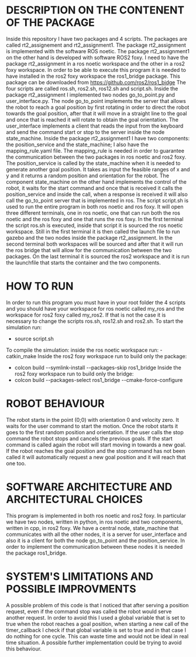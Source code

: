 # DESCRIPTION ON THE CONTENENT OF THE PACKAGE
Inside this repository I have two packages and 4 scripts. The packages are called rt2_assignement and rt2_assignment1. 
The package rt2_assignment is implemented with the software ROS noetic. The package rt2_assignment1 on the other hand is developed with software ROS2 foxy. I need to have the package rt2_assignment in a ros noetic workspace and the other in a ros2 foxy workspace.
In order to be able to execute this program it is needed to have installed in the ros2 foxy workspace the ros1_bridge package. This package can be downloaded from https://github.com/ros2/ros1_bidge
The four scripts are called ros.sh, ros2.sh, ros12.sh and script.sh. 
Inside the package rt2_assignment I implemented two nodes go_to_point.py and user_interface.py. The node go_to_point implements the server that allows the robot to reach a goal position by first rotating in order to direct the robot towards the goal position, after that it will move in a straight line to the goal and once that is reached it will rotate to obtain the goal orientation.
The user_interface implements a client that reads the input from the keyboard and send the command start or stop to the server inside the node state_machine.
Inside the package rt2_assignment1 I have two components: the position_service and the state_machine; I also have the mapping_rule.yaml file. The mapping_rule is needed in order to guarantee the communication between the two packages in ros noetic and ros2 foxy. The position_service is called by the state_machine when it is needed to generate another goal position. It takes as input the feasible ranges of x and y and it returns a random position and orientation for the robot. The component state_machine on the other hand implements the control of the robot, it waits for the start command and once that is received it calls the position_service and inside the call, when a response is received it will also call the go_to_point server that is implemented in ros.
The script script.sh is used to run the entire program in both ros noetic and ros foxy. It will open three different terminals, one in ros noetic, one that can run both the ros noetic and the ros foxy and one that runs the ros foxy. In the first terminal the script ros.sh is executed, inside that script it is sourced the ros noetic workspace. Still in the first terminal it is then called the launch file to run gazebo and the two nodes inside the package rt2_assignment. In the second terminal both workspaces will be sourced and after that it will run the ros bridge that will allow for the communication between the two packages. On the last terminal it is sourced the ros2 workspace and it is run the launchfile that starts the container and the two components.

# HOW TO RUN
In order to run this program you must have in your root folder the 4 scripts and you should have your workspace for ros noetic called my_ros and the workspace for ros2 foxy called my_ros2. If that is not the case it is necessary to change the scripts ros.sh, ros12.sh and ros2.sh.
To start the simulation run:
- source script.sh

To compile the simulation: 
inside the ros noetic workspace run:
-catkin_make
Inside the ros2 foxy workspace run to build only the package:
- colcon build --symlink-install --packages-skip ros1_bridge
Inside the ros2 foxy workspace run to build only the bridge:
- colcon build --packages-select ros1_bridge --cmake-force-configure


# ROBOT BEHAVIOUR
The robot starts in the point (0;0) with orientation 0 and velocity zero. It waits for the user command to start the motion. Once the robot starts it goes to the first random position and orientation. If the user calls the stop command the robot stops and cancels the previous goals. If the start command is called again the robot will start moving in towards a new goal. If the robot reaches the goal position and the stop command has not been called it will automatically request a new goal position and it will reach that one too.

# SOFTWARE ARCHITECTURE AND ARCHITECTURAL CHOICES
This program is implemented in both ros noetic and ros2 foxy. In particular we have two nodes, written in python, in ros noetic and two components, written in cpp, in ros2 foxy. We have a central node, state_machine that communicates with all the other nodes, it is a server for user_interface and also it is a client for both the node go_to_point and the position_service. In order to implement the communication between these nodes it is needed the package ros1_bridge. 

# SYSTEM'S LIMITATIONS AND POSSIBLE IMPROVMENTS
A possible problem of this code is that I noticed that after serving a position request, even if the command stop was called the robot would serve another request. In order to avoid this I used a global variable that is set to true when the robot reaches a goal position, when starting a new call of the timer_callback I check if that global variable is set to true and in that case I do nothing for one cycle. This can waste time and would not be ideal in real time situation. A possible further implementation could be trying to avoid this behaviour.


